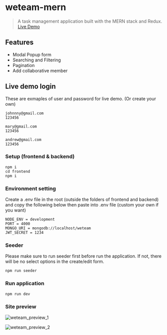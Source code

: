 # weteam-mern

> A task management application built with the MERN stack and Redux.
> [Live Demo](https://weteam-mern.herokuapp.com/)

## Features

- Modal Popup form
- Searching and Filtering
- Pagination
- Add collaborative member

## Live demo login
These are exmaples of user and password for live demo. (Or create your own)

```
johnnny@gmail.com
123456

mary@gmail.com
123456

andrew@gmail.com
123456
```

### Setup (frontend & backend)

```
npm i
cd frontend
npm i
```

### Environment setting

Create a .env file in the root (outside the folders of frontend and backend)
and copy the following below then paste into .env file (custom your own if you want)

```
NODE_ENV = development
PORT = 4000
MONGO_URI = mongodb://localhost/weteam
JWT_SECRET = 1234
```

### Seeder
Please make sure to run seeder first before run the application. If not, there will be no select options in the create/edit form. 

```
npm run seeder
```

### Run application

```
npm run dev
```

### Site preview
![weteam_preview_1](https://user-images.githubusercontent.com/31787554/131009905-80b73666-ed01-49a3-aa7b-fb82c53d08c7.png)


![weteam_preview_2](https://user-images.githubusercontent.com/31787554/131009918-712e3ed5-c24d-494f-8c64-776a462d2945.png)

